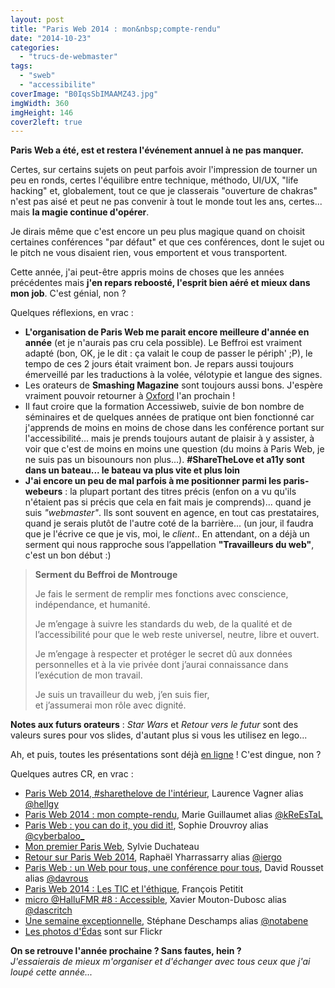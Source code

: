 ```yaml
---
layout: post
title: "Paris Web 2014 : mon&nbsp;compte-rendu"
date: "2014-10-23"
categories: 
  - "trucs-de-webmaster"
tags: 
  - "sweb"
  - "accessibilite"
coverImage: "B0IqsSbIMAAMZ43.jpg"
imgWidth: 360
imgHeight: 146
cover2left: true
---
```


**Paris Web a été, est et restera l'événement annuel à ne pas manquer.**

Certes, sur certains sujets on peut parfois avoir l'impression de tourner un peu en ronds, certes l'équilibre entre technique, méthodo, UI/UX, "life hacking" et, globalement, tout ce que je classerais "ouverture de chakras" n'est pas aisé et peut ne pas convenir à tout le monde tout les ans, certes... mais **la magie continue d'opérer**.

Je dirais même que c'est encore un peu plus magique quand on choisit certaines conférences "par défaut" et que ces conférences, dont le sujet ou le pitch ne vous disaient rien, vous emportent et vous transportent.

Cette année, j'ai peut-être appris moins de choses que les années précédentes mais **j'en repars reboosté, l'esprit bien aéré et mieux dans mon job**. C'est génial, non ?

Quelques réflexions, en vrac :

- **L'organisation de Paris Web me parait encore meilleure d'année en année** (et je n'aurais pas cru cela possible). Le Beffroi est vraiment adapté (bon, OK, je le dit : ça valait le coup de passer le périph' ;P), le tempo de ces 2 jours était vraiment bon. Je repars aussi toujours émerveillé par les traductions à la volée, vélotypie et langue des signes.
- Les orateurs de **Smashing Magazine** sont toujours aussi bons. J'espère vraiment pouvoir retourner à [Oxford](http://smashingconf.com/oxford-2015/) l'an prochain !
- Il faut croire que la formation Accessiweb, suivie de bon nombre de séminaires et de quelques années de pratique ont bien fonctionné car j'apprends de moins en moins de chose dans les conférence portant sur l'accessibilité... mais je prends toujours autant de plaisir à y assister, à voir que c'est de moins en moins une question (du moins à Paris Web, je ne suis pas un bisounours non plus...). **#ShareTheLove et a11y sont dans un bateau... le bateau va plus vite et plus loin**
- **J'ai encore un peu de mal parfois à me positionner parmi les paris-webeurs** : la plupart portant des titres précis (enfon on a vu qu'ils n'étaient pas si précis que cela en fait mais je comprends)... quand je suis _"webmaster"_. Ils sont souvent en agence, en tout cas prestataires, quand je serais plutôt de l'autre coté de la barrière... (un jour, il faudra que je l'écrive ce que je vis, moi, le _client_.. En attendant, on a déjà un serment qui nous rapproche sous l’appellation **"Travailleurs du web"**, c'est un bon début :)

> **Serment du Beffroi de Montrouge**
> 
> Je fais le serment de remplir mes fonctions avec conscience, indépendance, et humanité.
> 
> Je m’engage à suivre les standards du web, de la qualité et de l’accessibilité pour que le web reste universel, neutre, libre et ouvert.
> 
> Je m’engage à respecter et protéger le secret dû aux données personnelles et à la vie privée dont j’aurai connaissance dans l’exécution de mon travail.
> 
> Je suis un travailleur du web, j’en suis fier,  
> et j’assumerai mon rôle avec dignité.

**Notes aux futurs orateurs** : _Star Wars_ et _Retour vers le futur_ sont des valeurs sures pour vos slides, d'autant plus si vous les utilisez en lego...

Ah, et puis, toutes les présentations sont déjà [en ligne](http://www.blog-nouvelles-technologies.fr/archives/37826/paris-web-cest-fini-mais-consolons-nous-avec-toutes-les-presentations/) ! C'est dingue, non ?

Quelques autres CR, en vrac :

- [Paris Web 2014, #sharethelove de l'intérieur](http://t.co/YCLvK2s0Cu), Laurence Vagner alias [@hellgy](https://twitter.com/hellgy)
- [Paris Web 2014 : mon compte-rendu](http://marieguillaumet.com/paris-web-2014-mon-compte-rendu/), Marie Guillaumet alias [@kReEsTaL](https://twitter.com/kReEsTaL)
- [Paris Web : you can do it, you did it!](http://www.vismaviedesourde.fr/paris-web-you-can-do-it-you-did-it/), Sophie Drouvroy alias [@cyberbaloo\_](https://twitter.com/cyberbaloo_)
- [Mon premier Paris Web](http://t.co/cHideXPdEf), Sylvie Duchateau
- [Retour sur Paris Web 2014](http://t.co/HYIqL1EX3C), Raphaël Yharrassarry alias [@iergo](https://twitter.com/iergo)
- [Paris Web : un Web pour tous, une conférence pour tous](http://facecacheeduhandicap.com/2014/10/18/paris-web-un-web-pour-tous-une-confrence-pour-tous/), David Rousset alias [@davrous](https://twitter.com/davrous)
- [Paris Web 2014 : Les TIC et l'éthique](http://t.co/5ArNPtSwN3), François Petitit
- [micro @HalluFMR #8 : Accessible](http://t.co/Wuj8Eho8sv), Xavier Mouton-Dubosc alias [@dascritch](https://twitter.com/dascritch)
- [Une semaine exceptionnelle](http://nota-bene.org/Une-semaine-exceptionnelle), Stéphane Deschamps alias [@notabene](https://twitter.com/notabene)
- [Les photos d'Édas](https://www.flickr.com/photos/24231000@N03/sets/72157646534899703/) sont sur Flickr

**On se retrouve l'année prochaine ? Sans fautes, hein ?**  
_J'essaierais de mieux m'organiser et d'échanger avec tous ceux que j'ai loupé cette année..._
